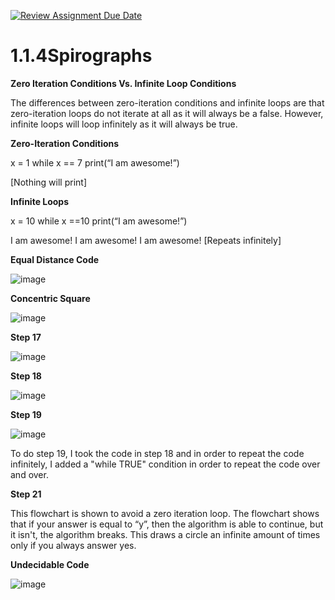 [![Review Assignment Due Date](https://classroom.github.com/assets/deadline-readme-button-22041afd0340ce965d47ae6ef1cefeee28c7c493a6346c4f15d667ab976d596c.svg)](https://classroom.github.com/a/SkD24yV8)
# 1.1.4Spirographs

**Zero Iteration Conditions Vs. Infinite Loop Conditions**

The differences between zero-iteration conditions and infinite loops are that zero-iteration loops do not iterate at all as it will always be a false. However, infinite loops will loop infinitely as it will always be true.


**Zero-Iteration Conditions**

x = 1
while x == 7
	print(“I am awesome!”)

[Nothing will print]

**Infinite Loops**

x = 10
while x ==10
	print(“I am awesome!”)

I am awesome!
I am awesome!
I am awesome!
[Repeats infinitely]



**Equal Distance Code**

![image](https://github.com/user-attachments/assets/b9bf860a-8955-4baa-9d46-946e0d32354e)

   
**Concentric Square**

![image](https://github.com/user-attachments/assets/01abb454-9f2a-4f85-ae5e-c08d16bf1a8b)

**Step 17**

![image](https://github.com/user-attachments/assets/08e28c77-052a-4fd5-8734-e573e213b75f)

**Step 18**

![image](https://github.com/user-attachments/assets/84c3081f-c146-4af2-8701-98a0ad951518)

**Step 19**

![image](https://github.com/user-attachments/assets/cf31f893-f335-4f88-9519-72d72a17f392)

To do step 19, I took the code in step 18 and in order to repeat the code infinitely, I added a "while TRUE" condition in order to repeat the code over and over.

**Step 21**

This flowchart is shown to avoid a zero iteration loop. The flowchart shows that if your answer is equal to “y”, then the algorithm is able to continue, but it isn't, the algorithm breaks. This draws a circle an infinite amount of times only if you always answer yes.

**Undecidable Code**

![image](https://github.com/user-attachments/assets/17a858e6-1e9f-4d0a-b478-61d525458395)

